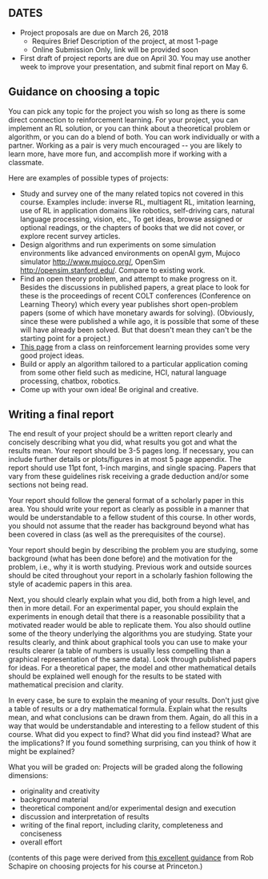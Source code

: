 ## DATES

*	Project proposals are due on March 26, 2018
    * Requires Brief Description of the project, at most 1-page
    * Online Submission Only, link will be provided soon
* First draft of project reports are due on April 30. You may use another week to improve your presentation, and submit final report on May 6.


## Guidance on choosing a topic

You can pick any topic for the project you wish so long as there is some direct connection to reinforcement learning. For your project, you can implement an RL solution, or you can think about a theoretical problem or algorithm, or you can do a blend of both. You can work individually or with a partner. Working as a pair is very much encouraged -- you are likely to learn more, have more fun, and accomplish more if working with a classmate.


Here are examples of possible types of projects:

*	Study and survey one of the many related topics not covered in this course. Examples include: inverse RL, multiagent RL, imitation learning, use of RL in application domains like robotics, self-driving cars, natural language processing, vision, etc., To get ideas, browse assigned or optional readings, or the chapters of books that we did not cover, or explore recent survey articles. 
*	Design algorithms and run experiments on some simulation environments like advanced environments on openAI gym, Mujoco simulator http://www.mujoco.org/, OpenSim http://opensim.stanford.edu/. Compare to existing work. 
*	Find an open theory problem, and attempt to make progress on it. Besides the discussions in published papers, a great place to look for these is the proceedings of recent COLT conferences (Conference on Learning Theory) which every year publishes short open-problem papers (some of which have monetary awards for solving). (Obviously, since these were published a while ago, it is possible that some of these will have already been solved. But that doesn't mean they can't be the starting point for a project.)
*	[This page](http://chercheurs.lille.inria.fr/~lazaric/Webpage/MVA-RL_Course15_files/Classprojectproposals-ReinforcementLearning-ENSMVA20152016.pdf) from a class on reinforcement learning provides some very good project ideas.
*	Build or apply an algorithm tailored to a particular application coming from some other field such as medicine, HCI, natural language processing, chatbox, robotics.
*	Come up with your own idea! Be original and creative.


## Writing a final report

The end result of your project should be a written report clearly and concisely describing what you did, what results you got and what the results mean. Your report should be 3-5 pages long. If necessary, you can include further details or plots/figures in at most 5 page appendix. The report should use 11pt font, 1-inch margins, and single spacing. Papers that vary from these guidelines risk receiving a grade deduction and/or some sections not being read.

Your report should follow the general format of a scholarly paper in this area. You should write your report as clearly as possible in a manner that would be understandable to a fellow student of this course. In other words, you should not assume that the reader has background beyond what has been covered in class (as well as the prerequisites of the course).

Your report should begin by describing the problem you are studying, some background (what has been done before) and the motivation for the problem, i.e., why it is worth studying. Previous work and outside sources should be cited throughout your report in a scholarly fashion following the style of academic papers in this area.

Next, you should clearly explain what you did, both from a high level, and then in more detail. For an experimental paper, you should explain the experiments in enough detail that there is a reasonable possibility that a motivated reader would be able to replicate them. You also should outline some of the theory underlying the algorithms you are studying. State your results clearly, and think about graphical tools you can use to make your results clearer (a table of numbers is usually less compelling than a graphical representation of the same data). Look through published papers for ideas. For a theoretical paper, the model and other mathematical details should be explained well enough for the results to be stated with mathematical precision and clarity.

In every case, be sure to explain the meaning of your results. Don't just give a table of results or a dry mathematical formula. Explain what the results mean, and what conclusions can be drawn from them. Again, do all this in a way that would be understandable and interesting to a fellow student of this course. What did you expect to find? What did you find instead? What are the implications? If you found something surprising, can you think of how it might be explained?




What you will be graded on:
Projects will be graded along the following dimensions:

*	originality and creativity
*	background material
*	theoretical component and/or experimental design and execution
*	discussion and interpretation of results
*	writing of the final report, including clarity, completeness and conciseness
*	overall effort




(contents of this page were derived from [this excellent guidance](http://www.cs.princeton.edu/courses/archive/spring14/cos511/project.html) from Rob Schapire on choosing projects for his course at Princeton.)
